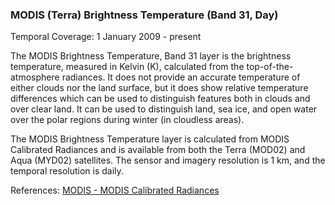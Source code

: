 ### MODIS (Terra) Brightness Temperature (Band 31, Day)
Temporal Coverage: 1 January 2009 - present

The MODIS Brightness Temperature, Band 31 layer is the brightness temperature, measured in Kelvin (K), calculated from the top-of-the-atmosphere radiances. It does not provide an accurate temperature of either clouds nor the land surface, but it does show relative temperature differences which can be used to distinguish features both in clouds and over clear land.  It can be used to distinguish land, sea ice, and open water over the polar regions during winter (in cloudless areas).

The MODIS Brightness Temperature layer is calculated from MODIS Calibrated Radiances and is available from both the Terra (MOD02) and Aqua (MYD02) satellites. The sensor and imagery resolution is 1 km, and the temporal resolution is daily.

References: [MODIS - MODIS Calibrated Radiances](http://modis.gsfc.nasa.gov/data/dataprod/mod02.php)
